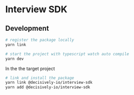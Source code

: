# Interview SDK

## Development

```bash
# register the package locally
yarn link

# start the project with typescript watch auto compile
yarn dev
```

In the the target project

```bash
# link and install the package
yarn link @decisively-io/interview-sdk
yarn add @decisively-io/interview-sdk
```
